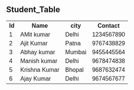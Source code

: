 <html>
<head>
<style>
table {
  font-family: arial, sans-serif;
  border-collapse: collapse;
  width: 100%;
}

td, th {
  border: 1px solid #dddddd;
  text-align: left;
  padding: 8px;
}

tr:nth-child(even) {
  background-color: #dddddd;
}
</style>
</head>
<body>

<h2>
 Student_Table 

</h2>
<table>
  <tr> 
  <th>Id</th>
    <th>Name</th>
    <th>city</th>
    <th>Contact</th>
  </tr>
  <tr>
    <td>1</td>
    <td>AMit kumar</td>
    <td>Delhi</td>
    <td> 1234567890</td>
  </tr>
  <tr>
    <td>  2    </td>
    <td>Ajit Kumar  </td>
    <td>  Patna</td>
     <td>    9767438829  </td>
  </tr>
  <tr>
    <td> 3   </td>
    <td>  Abhay kumar  </td>
    <td> Mumbai  </td>
     <td> 9455445564     </td>
  </tr>
  <tr>
    <td>     4   </td>
    <td> Manish kumar  </td>
    <td> Delhi  </td> 
    <td>  9678474838   </td>
  </tr>
  <tr>
    <td>     5         </td>
    <td> Krishna Kumar</td>
     <td> Bhopal   </td>
      <td>   9687632474         </td>
  </tr>
  <tr>
    <td>      6   </td>
    <td>        Ajay Kumar        </td>
    <td>Delhi </td>
     <td>  9674567677    </td>
  </tr>
</table>

</body>
</html>

